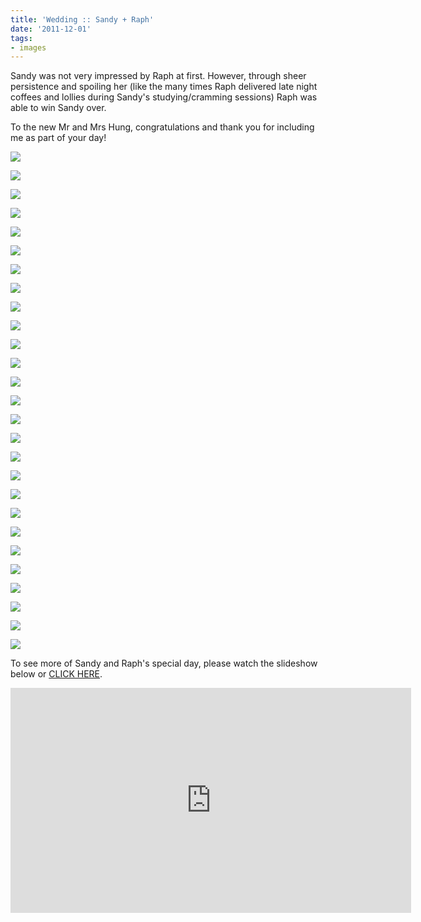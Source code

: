 ```yaml
---
title: 'Wedding :: Sandy + Raph'
date: '2011-12-01'
tags:
- images
---
```


Sandy was not very impressed by Raph at first. However, through sheer persistence and spoiling her (like the many times Raph delivered late night coffees and lollies during Sandy's studying/cramming sessions) Raph was able to win Sandy over.

To the new Mr and Mrs Hung, congratulations and thank you for including me as part of your day!

![][image-1]

![][image-2]

![][image-3]

![][image-4]

![][image-5]

![][image-6]

![][image-7]

![][image-8]

![][image-9]

![][image-10]

![][image-11]

![][image-12]

![][image-13]

![][image-14]

![][image-15]

![][image-16]

![][image-17]

![][image-18]

![][image-19]

![][image-20]

![][image-21]

![][image-22]

![][image-23]

![][image-24]

![][image-25]

![][image-26]

![][image-27]

To see more of Sandy and Raph's special day, please watch the slideshow below or [CLICK HERE][1].

<iframe src="https://player.vimeo.com/video/33006114?color=fc7e0f" width="641" height="360" frameborder="0" webkitallowfullscreen mozallowfullscreen allowfullscreen></iframe>

[1]:	http://vimeo.com/33006114

[image-1]:	/images/2011/11/sandyraphblog-1-of-27.jpg
[image-2]:	/images/2011/11/sandyraphblog-2-of-27.jpg
[image-3]:	/images/2011/11/sandyraphblog-3-of-27.jpg
[image-4]:	/images/2011/11/sandyraphblog-4-of-27.jpg
[image-5]:	/images/2011/11/sandyraphblog-5-of-27.jpg
[image-6]:	/images/2011/11/sandyraphblog-6-of-27.jpg
[image-7]:	/images/2011/11/sandyraphblog-7-of-27.jpg
[image-8]:	/images/2011/11/sandyraphblog-8-of-27.jpg
[image-9]:	/images/2011/11/sandyraphblog-9-of-27.jpg
[image-10]:	/images/2011/11/sandyraphblog-10-of-27.jpg
[image-11]:	/images/2011/11/sandyraphblog-11-of-27.jpg
[image-12]:	/images/2011/11/sandyraphblog-12-of-27.jpg
[image-13]:	/images/2011/11/sandyraphblog-13-of-27.jpg
[image-14]:	/images/2011/11/sandyraphblog-14-of-27.jpg
[image-15]:	/images/2011/11/sandyraphblog-15-of-27.jpg
[image-16]:	/images/2011/11/sandyraphblog-16-of-27.jpg
[image-17]:	/images/2011/11/sandyraphblog-17-of-27.jpg
[image-18]:	/images/2011/11/sandyraphblog-18-of-27.jpg
[image-19]:	/images/2011/11/sandyraphblog-19-of-27.jpg
[image-20]:	/images/2011/11/sandyraphblog-20-of-27.jpg
[image-21]:	/images/2011/11/sandyraphblog-21-of-27.jpg
[image-22]:	/images/2011/11/sandyraphblog-22-of-27.jpg
[image-23]:	/images/2011/11/sandyraphblog-23-of-27.jpg
[image-24]:	/images/2011/11/sandyraphblog-24-of-27.jpg
[image-25]:	/images/2011/11/sandyraphblog-25-of-27.jpg
[image-26]:	/images/2011/11/sandyraphblog-26-of-27.jpg
[image-27]:	/images/2011/11/sandyraphblog-27-of-27.jpg